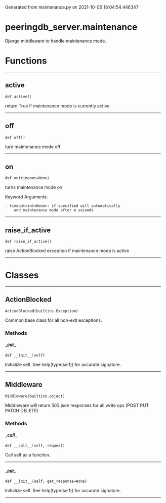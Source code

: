 Generated from maintenance.py on 2021-10-06 18:04:54.446347

# peeringdb_server.maintenance

Django middleware to handle maintenance mode.

# Functions
---

## active
`def active()`

return True if maintenance mode is currently active

---
## off
`def off()`

turn maintenance mode off

---
## on
`def on(timeout=None)`

turns maintenance mode on

Keyword Arguments:

    - timeout<int=None>: if specified will automatically
        end maintenance mode after n seconds

---
## raise_if_active
`def raise_if_active()`

raise ActionBlocked exception if maintenance mode is active

---
# Classes
---

## ActionBlocked

```
ActionBlocked(builtins.Exception)
```

Common base class for all non-exit exceptions.


### Methods

#### \__init__
`def __init__(self)`

Initialize self.  See help(type(self)) for accurate signature.

---

## Middleware

```
Middleware(builtins.object)
```

Middleware will return 503 json responses for all write
ops (POST PUT PATCH DELETE)


### Methods

#### \__call__
`def __call__(self, request)`

Call self as a function.

---
#### \__init__
`def __init__(self, get_response=None)`

Initialize self.  See help(type(self)) for accurate signature.

---
